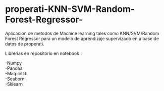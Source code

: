 # properati-KNN-SVM-Random-Forest-Regressor-
Aplicacion de metodos de Machine learning tales como KNN/SVM/Random Forest Regressor para un modelo de aprendizaje supervizado en a base de datos de properati.

Librerias en repositorio en notebook :

-Numpy\
-Pandas\
-Matplotlib\
-Seaborn\
-Sklearn

